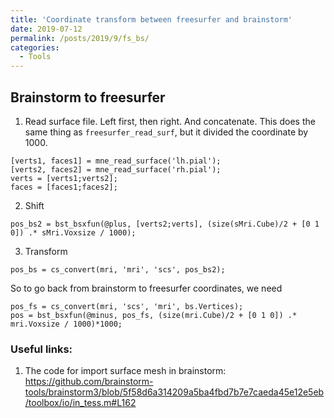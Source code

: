 ```yaml
---
title: 'Coordinate transform between freesurfer and brainstorm'
date: 2019-07-12
permalink: /posts/2019/9/fs_bs/
categories:
  - Tools
---
```


## Brainstorm to freesurfer
1. Read surface file. Left first, then right. And concatenate. This does the same thing as ```freesurfer_read_surf```, but it divided the coordinate by 1000.
```
[verts1, faces1] = mne_read_surface('lh.pial');
[verts2, faces2] = mne_read_surface('rh.pial');
verts = [verts1;verts2];
faces = [faces1;faces2];
```
2. Shift
```
pos_bs2 = bst_bsxfun(@plus, [verts2;verts], (size(sMri.Cube)/2 + [0 1 0]) .* sMri.Voxsize / 1000);
```
3. Transform
```
pos_bs = cs_convert(mri, 'mri', 'scs', pos_bs2);
```
So to go back from brainstorm to freesurfer coordinates, we need
```
pos_fs = cs_convert(mri, 'scs', 'mri', bs.Vertices);
pos = bst_bsxfun(@minus, pos_fs, (size(mri.Cube)/2 + [0 1 0]) .* mri.Voxsize / 1000)*1000; 
```

### Useful links:
1. The code for import surface mesh in brainstorm:
https://github.com/brainstorm-tools/brainstorm3/blob/5f58d6a314209a5ba4fbd7b7e7caeda45e12e5eb/toolbox/io/in_tess.m#L162



<!-- The caregories I used:
  - Tools
  - Coding
  - Neuroscience
  - Machine learning
  - Image processing
  - Signal processing -->

